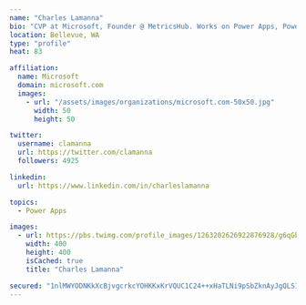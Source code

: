 ```yaml
---
name: "Charles Lamanna"
bio: "CVP at Microsoft, Founder @ MetricsHub. Works on Power Apps, Power Automate, Power Virtual Agent, Common Data Service and Dynamics 365."
location: Bellevue, WA
type: "profile"
heat: 83

affiliation:
  name: Microsoft
  domain: microsoft.com
  images:
    - url: "/assets/images/organizations/microsoft.com-50x50.jpg"
      width: 50
      height: 50

twitter:
  username: clamanna
  url: https://twitter.com/clamanna
  followers: 4925

linkedin:
  url: https://www.linkedin.com/in/charleslamanna

topics:
  - Power Apps

images:
  - url: https://pbs.twimg.com/profile_images/1263202626922876928/g6qGbHZ-_400x400.jpg
    width: 400
    height: 400
    isCached: true
    title: "Charles Lamanna"

secured: "1nlMWYODNKkXcBjvgcrkcYOHKKxKrVQUC1C24++xHaTLNi9pSbZknAyJgQLS1mqNhqrWtchmHGxGFRqA0eylR0HApGRmX9bK6fTCDqe41YsFr4ZE9lDjFqv0GlZQNN/o7IbAOAJtQeC+WGbhY5ESQYDnmb0jmlq/CPmaEN53a36j7Rkhyg+Zx6r2YW1ffrwKl5DJhY2fMJt0VHPI8efhZ0iCqMu1nH+8umtAcWjpKA0nUOTDtEE2NmxColIU3EUBD60bwU+tNKUYFTk36d0dnMJ1nQThH1dUesZgts/I/BfdtYgnCpfsN3gQ7M99dXc+pxrun0F5KUipkwU1roUKwvGx7/fdtxpQmQ3DHK3W1fl5IvQaT3xHHbI00fZcxMo3se9XujL54YUk7lSu5Cu6cAr1TXnJvYidiw9QZ/8AjDk=;N4sn+RQhcFVc/2ZLHHHvxw=="
---
```


